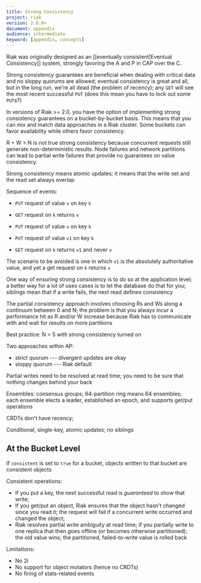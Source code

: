 ```yaml
---
title: Strong Consistency
project: riak
version: 2.0.0+
document: appendix
audience: intermediate
keyword: [appendix, concepts]
---
```


Riak was originally designed as an [[eventually consistent|Eventual Consistency]] system, strongly favoring the A and P in CAP over the C.

Strong consistency guarantees are beneficial when dealing with critical data and no sloppy quorums are allowed; eventual consistency is great and all, but in the long run, we're all dead (the problem of recency); any `GET` will see the most recent successful `PUT` (does this mean you have to lock out some `PUT`s?)

In versions of Riak >= 2.0, you have the option of implementing strong consistency guarantees on a bucket-by-bucket basis. This means that you can mix and match data approaches in a Riak cluster. Some buckets can favor availability while others favor consistency.

R + W > N is not true strong consistency because concurrent requests still generate non-deterministic results. Node failures and network partitions can lead to partial write failures that provide no guarantees on value consistency.

Strong consistency means atomic updates; it means that the write set and the read set always overlap

Sequence of events:

* `PUT` request of value `v` on key `k`
* `GET` request on `k` returns `v`

* `PUT` request of value `v` on key `k`
* `PUT` request of value `v1` on key `k`
* `GET` request on `k` returns `v1` and never `v`

The scenario to be avoided is one in which `v1` is the absolutely authoritative value, and yet a get request on `k` returns `v`

One way of ensuring strong consistency is to do so at the application level; a better way for a lot of uses cases is to let the database do that for you; siblings mean that if a write fails, the next read defines consistency

The partial consistency approach involves choosing Rs and Ws along a continuum between 0 and N; the problem is that you always incur a performance hit as R and/or W increase because Riak has to communicate with and wait for results on more partitions

Best practice: N = 5 with strong consistency turned on

Two approaches within AP:

* strict quorum --- divergent updates are okay
* sloppy quorum --- Riak default

Partial writes need to be resolved at read time; you need to be sure that nothing changes behind your back

Ensembles: consensus groups; 64-partition ring means 64 ensembles; each ensemble elects a leader, established an epoch, and supports get/put operations

CRDTs don't have recency; 

Conditional, single-key, atomic updates; no siblings

## At the Bucket Level

If `consistent` is set to `true` for a bucket, objects written to that bucket are consistent objects

Consistent operations:

* If you put a key, the next successful read is _guaranteed_ to show that write; 
* If you get/put an object, Riak ensures that the object hasn't changed since you read it; the request will fail if a concurrent write occurred and changed the object; 
* Riak resolves partial write ambiguity at read time; if you partially write to one replica that then goes offline (or becomes otherwise partitioned); the old value wins; the partitioned, failed-to-write value is rolled back

Limitations:

* No 2i
* No support for object mutators (hence no CRDTs)
* No firing of stats-related events
